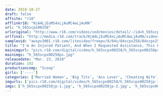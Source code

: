 ```yaml
---
date: 2018-10-27
draft: false
affsite: "r18"
afflinkr18: "NjA4LjEuMS4xLjAuMC4wLjAuMA"
url: "h_565scpx00258"
urloriginal: "http://www.r18.com/videos/vod/movies/detail/-/id=h_565scpx00258"
urlfinal: "http://media.r18.com/track/NjA4LjEuMS4xLjAuMC4wLjAuMA/videos/vod/movies/detail/-/id=h_565scpx00258"
samplevid: "awspv3001.r18.com/litevideo/freepv/8/84s/84scpx258/84scpx258_dmb_w.mp4"
title: "I'm An Injured Patient, And When I Requested Assistance, This Pretty Married Woman Volunteer Showed Up! I Could See Her Panty Lines Clearly Through Her Tight Pants, And She Was Servicing Me Nice And Close, So That I Ended Up With A Rock Hard Erection, And She Was So Sexy That I Ended Up Cumming In My Pants!! Oh How Embarrassing, You're Wetting Yourself!!"
mainimgurl: "pics.r18.com/digital/video/h_565scpx00258/h_565scpx00258ps.jpg"
mainimgs: "h_565scpx00258ps.jpg"
releasedate: "Mar. 23, 2018"
duration: 192
productioncomp: "Scoop"
girls: ['----']
categories: ['Married Woman', 'Big Tits', 'Ass Lover', 'Cheating Wife', 'Creampie', 'Hi-Def']
imgurls: ['pics.r18.com/digital/video/h_565scpx00258/h_565scpx00258jp-1.jpg', 'pics.r18.com/digital/video/h_565scpx00258/h_565scpx00258jp-2.jpg', 'pics.r18.com/digital/video/h_565scpx00258/h_565scpx00258jp-3.jpg', 'pics.r18.com/digital/video/h_565scpx00258/h_565scpx00258jp-4.jpg', 'pics.r18.com/digital/video/h_565scpx00258/h_565scpx00258jp-5.jpg', 'pics.r18.com/digital/video/h_565scpx00258/h_565scpx00258jp-6.jpg', 'pics.r18.com/digital/video/h_565scpx00258/h_565scpx00258jp-7.jpg', 'pics.r18.com/digital/video/h_565scpx00258/h_565scpx00258jp-8.jpg', 'pics.r18.com/digital/video/h_565scpx00258/h_565scpx00258jp-9.jpg', 'pics.r18.com/digital/video/h_565scpx00258/h_565scpx00258jp-10.jpg', 'pics.r18.com/digital/video/h_565scpx00258/h_565scpx00258jp-11.jpg', 'pics.r18.com/digital/video/h_565scpx00258/h_565scpx00258jp-12.jpg', 'pics.r18.com/digital/video/h_565scpx00258/h_565scpx00258jp-13.jpg', 'pics.r18.com/digital/video/h_565scpx00258/h_565scpx00258jp-14.jpg', 'pics.r18.com/digital/video/h_565scpx00258/h_565scpx00258jp-15.jpg', 'pics.r18.com/digital/video/h_565scpx00258/h_565scpx00258jp-16.jpg', 'pics.r18.com/digital/video/h_565scpx00258/h_565scpx00258jp-17.jpg', 'pics.r18.com/digital/video/h_565scpx00258/h_565scpx00258jp-18.jpg', 'pics.r18.com/digital/video/h_565scpx00258/h_565scpx00258jp-19.jpg', 'pics.r18.com/digital/video/h_565scpx00258/h_565scpx00258jp-20.jpg']
imgs: ['h_565scpx00258jp-1.jpg', 'h_565scpx00258jp-2.jpg', 'h_565scpx00258jp-3.jpg', 'h_565scpx00258jp-4.jpg', 'h_565scpx00258jp-5.jpg', 'h_565scpx00258jp-6.jpg', 'h_565scpx00258jp-7.jpg', 'h_565scpx00258jp-8.jpg', 'h_565scpx00258jp-9.jpg', 'h_565scpx00258jp-10.jpg', 'h_565scpx00258jp-11.jpg', 'h_565scpx00258jp-12.jpg', 'h_565scpx00258jp-13.jpg', 'h_565scpx00258jp-14.jpg', 'h_565scpx00258jp-15.jpg', 'h_565scpx00258jp-16.jpg', 'h_565scpx00258jp-17.jpg', 'h_565scpx00258jp-18.jpg', 'h_565scpx00258jp-19.jpg', 'h_565scpx00258jp-20.jpg']
---
```

